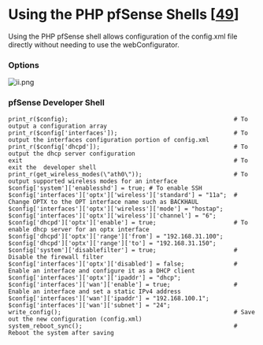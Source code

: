 # Using the PHP pfSense Shells [[49]]
Using the PHP pfSense shell allows configuration of the config.xml file directly without needing to use the webConfigurator.

### Options
![ii.png](https://www.dropbox.com/s/3mhvnw8v1eiql99/ii.png?dl=0&raw=1)

### pfSense Developer Shell

    print_r($config);                                               # To output a configuration array
    print_r($config['interfaces']);                                 # To output the interfaces configuration portion of config.xml
    print_r($config['dhcpd']);                                      # To output the dhcp server configuration 
    exit                                                            # To exit the  developer shell
    print_r(get_wireless_modes(\"ath0\"));                          # To output supported wireless modes for an interface 
    $config['system']['enablesshd'] = true; # To enable SSH
    $config['interfaces']['optx']['wireless']['standard'] = "11a";  # Change OPTX to the OPT interface name such as BACKHAUL
    $config['interfaces']['optx']['wireless']['mode'] = "hostap";   
    $config['interfaces']['optx']['wireless']['channel'] = "6";
    $config['dhcpd']['optx']['enable'] = true;                      # To enable dhcp server for an optx interface
    $config['dhcpd']['optx']['range']['from'] = "192.168.31.100";
    $config['dhcpd']['optx']['range']['to'] = "192.168.31.150";
    $config['system']['disablefilter'] = true;                      # Disable the firewall filter
    $config['interfaces']['optx']['disabled'] = false;              # Enable an interface and configure it as a DHCP client
    $config['interfaces']['optx']['ipaddr'] = "dhcp";
    $config['interfaces']['wan']['enable'] = true;                  # Enable an interface and set a static IPv4 address
    $config['interfaces']['wan']['ipaddr'] = "192.168.100.1";
    $config['interfaces']['wan']['subnet'] = "24";
    write_config();                                                 # Save out the new configuration (config.xml)
    system_reboot_sync();                                           # Reboot the system after saving

	

[49]:<https://doc.pfsense.org/index.php/Using_the_PHP_pfSense_Shell>

